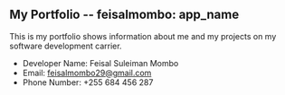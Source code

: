 ## My Portfolio -- feisalmombo: app_name

This is my portfolio shows information about me and my projects on my software development carrier.

- Developer Name: Feisal Suleiman Mombo
- Email: feisalmombo29@gmail.com
- Phone Number: +255 684 456 287
